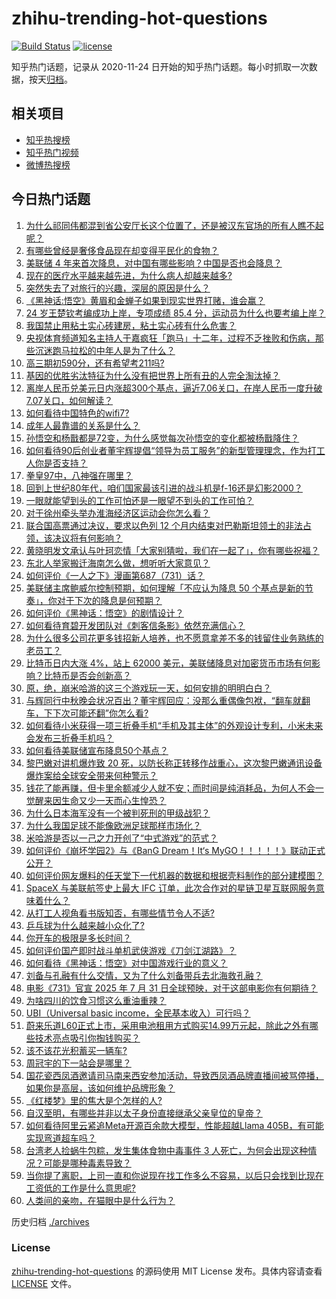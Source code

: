# zhihu-trending-hot-questions

[![Build Status](https://github.com/justjavac/zhihu-trending-hot-questions/workflows/ci/badge.svg?branch=master)](https://github.com/justjavac/zhihu-trending-hot-questions/actions)
[![license](https://img.shields.io/github/license/justjavac/zhihu-trending-hot-questions)](https://github.com/justjavac/zhihu-trending-hot-questions/blob/master/LICENSE)

知乎热门话题，记录从 2020-11-24
日开始的知乎热门话题。每小时抓取一次数据，按天[归档](./archives)。

## 相关项目

- [知乎热搜榜](https://github.com/justjavac/zhihu-trending-top-search)
- [知乎热门视频](https://github.com/justjavac/zhihu-trending-hot-video)
- [微博热搜榜](https://github.com/justjavac/weibo-trending-hot-search)

## 今日热门话题

<!-- BEGIN -->
<!-- 最后更新时间 Fri Sep 20 2024 09:44:43 GMT+0800 (China Standard Time) -->

1. [为什么祁同伟都混到省公安厅长这个位置了，还是被汉东官场的所有人瞧不起呢？](https://www.zhihu.com/question/667240792)
1. [有哪些曾经是奢侈食品现在却变得平民化的食物？](https://www.zhihu.com/question/466302067)
1. [美联储 4 年来首次降息，对中国有哪些影响？中国是否也会降息？](https://www.zhihu.com/question/667586983)
1. [现在的医疗水平越来越先进，为什么病人却越来越多?](https://www.zhihu.com/question/662961197)
1. [突然失去了对旅行的兴趣，深层的原因是什么？](https://www.zhihu.com/question/301797233)
1. [《黑神话:悟空》黄眉和金蝉子如果到现实世界打赌，谁会赢？](https://www.zhihu.com/question/666983742)
1. [24 岁王楚钦考编成功上岸，专项成绩 85.4 分，运动员为什么也要考编上岸？](https://www.zhihu.com/question/667612633)
1. [我国禁止用粘土实心砖建房，粘土实心砖有什么危害？](https://www.zhihu.com/question/638126520)
1. [央视体育频道知名主持人于嘉疯狂「跑马」十二年，过程不乏挫败和伤病，那些沉迷跑马拉松的中年人是为了什么？](https://www.zhihu.com/question/667501299)
1. [高三期初590分，还有希望考211吗?](https://www.zhihu.com/question/667419196)
1. [基因的优胜劣汰特征为什么没有把世界上所有丑的人完全淘汰掉？](https://www.zhihu.com/question/47029498)
1. [离岸人民币兑美元日内涨超300个基点，逼近7.06关口，在岸人民币一度升破7.07关口，如何解读？](https://www.zhihu.com/question/667583568)
1. [如何看待中国特色的wifi7?](https://www.zhihu.com/question/604750289)
1. [成年人最靠谱的关系是什么？](https://www.zhihu.com/question/667526236)
1. [孙悟空和杨戬都是72变，为什么感觉每次孙悟空的变化都被杨戬降住？](https://www.zhihu.com/question/357732180)
1. [如何看待90后创业者董宇辉提倡“领导为员工服务”的新型管理理念，作为打工人你是否支持？](https://www.zhihu.com/question/667461412)
1. [拳皇97中，八神强在哪里？](https://www.zhihu.com/question/36237554)
1. [回到上世纪80年代，咱们国家最该引进的战斗机是f-16还是幻影2000？](https://www.zhihu.com/question/667387498)
1. [一眼就能望到头的工作可怕还是一眼望不到头的工作可怕？](https://www.zhihu.com/question/667532633)
1. [对于徐州牵头举办淮海经济区运动会你怎么看？](https://www.zhihu.com/question/667468389)
1. [联合国高票通过决议，要求以色列 12 个月内结束对巴勒斯坦领土的非法占领，该决议将有何影响？](https://www.zhihu.com/question/667562641)
1. [黄晓明发文承认与叶珂恋情「大家别猜啦，我们在一起了」，你有哪些祝福？](https://www.zhihu.com/question/667584299)
1. [东北人举家搬迁海南怎么做，想听听大家意见？](https://www.zhihu.com/question/501561108)
1. [如何评价《一人之下》漫画第687（731）话？](https://www.zhihu.com/question/667617218)
1. [美联储主席鲍威尔控制预期，如何理解「不应认为降息 50 个基点是新的节奏」，你对于下次的降息是何预期？](https://www.zhihu.com/question/667564083)
1. [如何评价《黑神话：悟空》的剧情设计？](https://www.zhihu.com/question/664774130)
1. [如何看待育碧开发团队对《刺客信条影》依然充满信心？](https://www.zhihu.com/question/667460247)
1. [为什么很多公司花更多钱招新人培养，也不愿意拿差不多的钱留住业务熟练的老员工？](https://www.zhihu.com/question/667380078)
1. [比特币日内大涨 4%，站上 62000 美元，美联储降息对加密货币市场有何影响？比特币是否会创新高？](https://www.zhihu.com/question/667563807)
1. [原，绝，崩米哈游的这三个游戏玩一天，如何安排的明明白白？](https://www.zhihu.com/question/667432468)
1. [与辉同行中秋晚会状况百出？董宇辉回应：没那么重偶像包袱，“翻车就翻车，下下次可能还翻”你怎么看?](https://www.zhihu.com/question/667435431)
1. [如何看待小米获得一项三折叠手机“手机及其主体”的外观设计专利，小米未来会发布三折叠手机吗？](https://www.zhihu.com/question/667496336)
1. [如何看待美联储宣布降息50个基点？](https://www.zhihu.com/question/667533465)
1. [黎巴嫩对讲机爆炸致 20 死，以防长称正转移作战重心，这次黎巴嫩通讯设备爆炸案给全球安全带来何种警示？](https://www.zhihu.com/question/667566731)
1. [钱花了能再赚，但卡里余额减少人就不安；而时间是纯消耗品，为何人不会一觉醒来因生命又少一天而心生惶恐？](https://www.zhihu.com/question/667566553)
1. [为什么日本海军没有一个被判死刑的甲级战犯？](https://www.zhihu.com/question/667296326)
1. [为什么我国足球不能像欧洲足球那样市场化？](https://www.zhihu.com/question/615132381)
1. [米哈游是否以一己之力开创了“中式游戏”的范式？](https://www.zhihu.com/question/667461199)
1. [如何评价《崩坏学园2》与《BanG Dream！It‘s MyGO！！！！！》联动正式公开？](https://www.zhihu.com/question/667603968)
1. [如何评价网友爆料的任天堂下一代机器的数据和根据壳料制作的部分建模图？](https://www.zhihu.com/question/667521737)
1. [SpaceX 与美联航签史上最大 IFC 订单，此次合作对的星链卫星互联网服务意味着什么？](https://www.zhihu.com/question/667491855)
1. [从打工人视角看书版知否，有哪些情节令人不适?](https://www.zhihu.com/question/667138265)
1. [乒乓球为什么越来越小众化了?](https://www.zhihu.com/question/457179364)
1. [你开车的极限是多长时间？](https://www.zhihu.com/question/645475910)
1. [如何评价国产即时战斗单机武侠游戏《刀剑江湖路》？](https://www.zhihu.com/question/667571978)
1. [如何看待《黑神话：悟空》对中国游戏行业的意义？](https://www.zhihu.com/question/620752272)
1. [刘备与孔融有什么交情，又为了什么刘备带兵去北海救孔融？](https://www.zhihu.com/question/667184335)
1. [电影《731》官宣 2025 年 7 月 31 日全球预映，对于这部电影你有何期待？](https://www.zhihu.com/question/667471897)
1. [为啥四川的饮食习惯这么重油重辣？](https://www.zhihu.com/question/627415943)
1. [UBI（Universal basic income，全民基本收入）可行吗？](https://www.zhihu.com/question/356815361)
1. [蔚来乐道L60正式上市，采用电池租用方式购买14.99万元起，除此之外有哪些技术亮点吸引你掏钱购买？](https://www.zhihu.com/question/667616052)
1. [该不该花光积蓄买一辆车?](https://www.zhihu.com/question/667527875)
1. [周冠宇的下一站会是哪里？](https://www.zhihu.com/question/666024441)
1. [国花瓷西凤酒邀请司马南来西安参加活动，导致西凤酒品牌直播间被骂停播，如果你是高层，该如何维护品牌形象？](https://www.zhihu.com/question/667491950)
1. [《红楼梦》里的焦大是个怎样的人?](https://www.zhihu.com/question/622742983)
1. [自汉至明，有哪些并非以太子身份直接继承父亲皇位的皇帝？](https://www.zhihu.com/question/663783356)
1. [如何看待阿里云紧追Meta开源百余款大模型，性能超越Llama 405B，有可能实现弯道超车吗？](https://www.zhihu.com/question/667411266)
1. [台湾老人捡蜗牛包粽，发生集体食物中毒事件 3 人死亡，为何会出现这种情况？可能是哪种毒素导致？](https://www.zhihu.com/question/667493153)
1. [当你提了离职，上司一直和你说现在找工作多么不容易，以后只会找到比现在工资低的工作是什么意思呢?](https://www.zhihu.com/question/666572426)
1. [人类间的亲吻，在猫眼中是什么行为？](https://www.zhihu.com/question/635132769)

<!-- END -->

历史归档 [./archives](./archives)

### License

[zhihu-trending-hot-questions](https://github.com/justjavac/zhihu-trending-hot-questions)
的源码使用 MIT License 发布。具体内容请查看 [LICENSE](./LICENSE) 文件。

